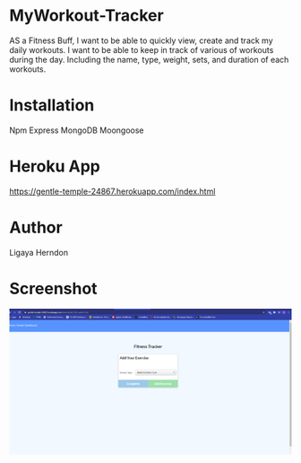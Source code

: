 # MyWorkout-Tracker
AS a Fitness Buff, I want to be able to quickly view, create and track my daily workouts. I want to be able to keep in track of various of workouts during the day. Including the name, type, weight, sets, and duration of each workouts. 


# Installation 
Npm
Express
MongoDB
Moongoose

# Heroku App
https://gentle-temple-24867.herokuapp.com/index.html
# Author 
Ligaya Herndon
# Screenshot
<img src="./images/myworkoutapp.png" alt="WorkoutAPP">

